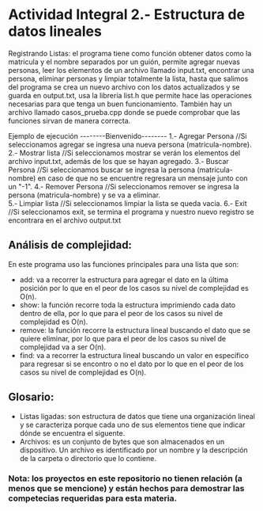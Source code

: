 # Actividad Integral 2.- Estructura de datos lineales
Registrando Listas: el programa tiene como función obtener datos como la matricula y el nombre separados por un guión, permite agregar nuevas personas, leer los elementos de un archivo llamado input.txt, encontrar una persona, eliminar personas y limpiar totalmente la lista, hasta que salimos del programa se crea un nuevo archivo con los datos actualizados y se guarda en output.txt, usa la libreria list.h que permite hace las operaciones necesarias para que tenga un buen funcionamiento.
También hay un archivo llamado casos_prueba.cpp donde se puede comprobar que las funciones sirvan de manera correcta.

Ejemplo de ejecución
--------Bienvenido--------
1.- Agregar Persona   //Si seleccionamos agregar se ingresa una nueva persona (matricula-nombre).
2.- Mostrar lista     //Si seleccionamos mostrar se verán los elementos del archivo input.txt, además de los que se hayan agregado.
3.- Buscar Persona    //Si seleccionamos buscar se ingresa la persona (matricula-nombre) en caso de que no se encuentre regresara un mensaje junto con un "-1".
4.- Remover Persona   //Si seleccionamos remover se ingresa la persona (matricula-nombre) y se va a eliminar.    
5.- Limpiar lista     //Si seleccionamos limpiar la lista se queda vacia.
6.- Exit              //Si seleccionamos exit, se termina el programa y nuestro nuevo registro se encontrara en el archivo output.txt



## Análisis de complejidad: 
En este programa uso las funciones principales para una lista que son:
 - add: va a recorrer la estructura para agregar el dato en la última posición por lo que en el peor de los casos su nivel de complejidad es O(n).
 - show: la función recorre toda la estructura imprimiendo cada dato dentro de ella, por lo que para el peor de los casos su nivel de complejidad es O(n).
 - remove: la función recorre la estructura lineal buscando el dato que se quiere eliminar, por lo que para el peor de los casos su nivel de complejidad va a ser O(n).
 - find: va a recorrer la estructura lineal buscando un valor en específico para regresar si se encontro o no el dato por lo que en el peor de los casos su nivel de complejidad es O(n).

## Glosario:
 - Listas ligadas: son estructura de datos que tiene una organización lineal y se caracteriza porque cada uno de sus elementos tiene que indicar dónde se encuentra el siguente.
 - Archivos: es un conjunto de bytes que son almacenados en un dispositivo. Un archivo es identificado por un nombre y la descripción de la carpeta o directorio que lo contiene. 


### Nota: los proyectos en este repositorio no tienen relación (a menos que se mencione) y están hechos para demostrar las competecias requeridas para esta materia.
